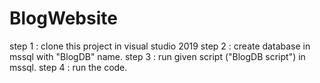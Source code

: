 # BlogWebsite
step 1 : clone this project in visual studio 2019
step 2 : create database in mssql with "BlogDB" name. 
step 3 : run given script ("BlogDB script") in mssql.
step 4 : run the code.
